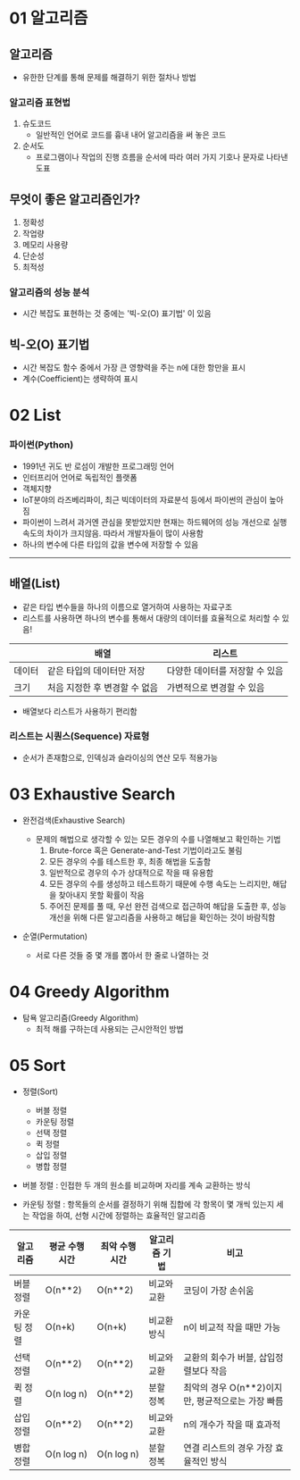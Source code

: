 # 01 알고리즘

## 알고리즘

- 유한한 단계를 통해 문제를 해결하기 위한 절차나 방법

### 알고리즘 표현법

1. 슈도코드
   - 일반적인 언어로 코드를 흉내 내어 알고리즘을 써 놓은 코드
2. 순서도
   - 프로그램이나 작업의 진행 흐름을 순서에 따라 여러 가지 기호나 문자로 나타낸 도표

## 무엇이 좋은 알고리즘인가?

1. 정확성
2. 작업량
3. 메모리 사용량
4. 단순성
5. 최적성

### 알고리즘의 성능 분석

- 시간 복잡도 표현하는 것 중에는 '빅-오(O) 표기법' 이 있음

## 빅-오(O) 표기법

- 시간 복잡도 함수 중에서 가장 큰 영향력을 주는 n에 대한 항만을 표시
- 계수(Coefficient)는 생략하여 표시

# 02 List

### 파이썬(Python)

- 1991년 귀도 반 로섬이 개발한 프로그래밍 언어
- 인터프리어 언어로 독립적인 플랫폼
- 객체지향
- loT분야의 라즈베리파이, 최근 빅데이터의 자료분석 등에서 파이썬의 관심이 높아짐
- 파이썬이 느려서 과거엔 관심을 못받았지만 현재는 하드웨어의 성능 개선으로 실행 속도의 차이가 크지않음. 따라서 개발자들이 많이 사용함
- 하나의 변수에 다른 타입의 값을 변수에 저장할 수 있음

----

## 배열(List) 

- 같은 타입 변수들을 하나의 이름으로 열거하여 사용하는 자료구조
- 리스트를 사용하면 하나의 변수를 통해서 대량의 데이터를 효율적으로 처리할 수 있음!

|        | 배열                          | 리스트                         |
| ------ | ----------------------------- | ------------------------------ |
| 데이터 | 같은 타입의 데이터만 저장     | 다양한 데이터를 저장할 수 있음 |
| 크기   | 처음 지정한 후 변경할 수 없음 | 가변적으로 변경할 수 있음      |

- 배열보다 리스트가 사용하기 편리함

### 리스트는 시퀀스(Sequence) 자료형

- 순서가 존재함으로, 인덱싱과 슬라이싱의 연산 모두 적용가능

# 03 Exhaustive Search

- 완전검색(Exhaustive Search)
  - 문제의 해법으로 생각할 수 있는 모든 경우의 수를 나열해보고 확인하는 기법
    1. Brute-force 혹은 Generate-and-Test 기법이라고도 불림
    2. 모든 경우의 수를 테스트한 후, 최종 해법을 도출함
    3. 일반적으로 경우의 수가 상대적으로 작을 때 유용함
    4. 모든 경우의 수를 생성하고 테스트하기 때문에 수행 속도는 느리지만, 해답을 찾아내지 못할 확률이 작음
    5. 주어진 문제를 풀 때, 우선 완전 검색으로 접근하여 해답을 도출한 후, 성능 개선을 위해 다른 알고리즘을 사용하고 해답을 확인하는 것이 바람직함

- 순열(Permutation)
  - 서로 다른 것들 중 몇 개를 뽑아서 한 줄로 나열하는 것

# 04 Greedy Algorithm

- 탐욕 알고리즘(Greedy Algorithm)
  - 최적 해를 구하는데 사용되는 근시안적인 방법

# 05 Sort

- 정렬(Sort)
  - 버블 정렬
  - 카운팅 정렬
  - 선택 정렬
  - 퀵 정렬
  - 삽입 정렬
  - 병합 정렬

- 버블 정렬 : 인접한 두 개의 원소를 비교하며 자리를 계속 교환하는 방식
- 카운팅 정렬 : 항목들의 순서를 결정하기 위해 집합에 각 항목이 몇 개씩 있는지 세는 작업을 하여, 선형 시간에 정렬하는 효율적인 알고리즘

| 알고리즘    | 평균 수행시간 | 최악 수행시간 | 알고리즘 기법 | 비고                                              |
| ----------- | ------------- | ------------- | ------------- | ------------------------------------------------- |
| 버블정렬    | O(n**2)       | O(n**2)       | 비교와 교환   | 코딩이 가장 손쉬움                                |
| 카운팅 정렬 | O(n+k)        | O(n+k)        | 비교환 방식   | n이 비교적 작을 때만 가능                         |
| 선택 정렬   | O(n**2)       | O(n**2)       | 비교와 교환   | 교환의 회수가 버블, 삽입정렬보다 작음             |
| 퀵 정렬     | O(n log n)    | O(n**2)       | 분할 정복     | 최악의 경우 O(n**2)이지만, 평균적으로는 가장 빠름 |
| 삽입 정렬   | O(n**2)       | O(n**2)       | 비교와 교환   | n의 개수가 작을 때 효과적                         |
| 병합 정렬   | O(n log n)    | O(n log n)    | 분할 정복     | 연결 리스트의 경우 가장 효율적인 방식             |
